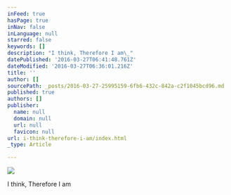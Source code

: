 ```yaml
---
inFeed: true
hasPage: true
inNav: false
inLanguage: null
starred: false
keywords: []
description: "I think, Therefore I am\_"
datePublished: '2016-03-27T06:41:48.761Z'
dateModified: '2016-03-27T06:36:01.216Z'
title: ''
author: []
sourcePath: _posts/2016-03-27-25995159-6fb6-432c-842a-c2f1045bcd96.md
published: true
authors: []
publisher:
  name: null
  domain: null
  url: null
  favicon: null
url: i-think-therefore-i-am/index.html
_type: Article

---
```

![](https://the-grid-user-content.s3-us-west-2.amazonaws.com/98307215-cbc5-4257-bfb1-bc080a25f5a3.jpg)

I think, Therefore I am